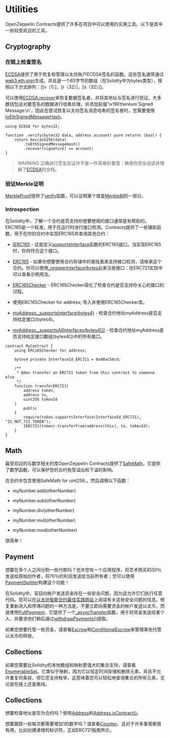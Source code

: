 # Utilities
OpenZeppelin Contracts提供了许多在项目中可以使用的实用工具。以下是其中一些较受欢迎的工具。

## Cryptography

### 在链上检查签名
[ECDSA](./API/Cryptography.md#ecdsa)提供了用于恢复和管理以太坊账户ECDSA签名的函数。这些签名通常通过[web3.eth.sign](https://web3js.readthedocs.io/en/v1.2.4/web3-eth.html#sign)生成，并且是一个65字节的数组（在Solidity中为bytes类型），按照以下方式排列：[[v（1）]，[r（32）]，[s（32）]]。

可以使用[ECDSA.recover](./API/Cryptography.md#recoverbytes32-hash-bytes-signature-→-address)来恢复数据签名者，并将其地址与签名进行验证。大多数钱包会对要签名的数据进行哈希处理，并添加前缀'\x19Ethereum Signed Message:\n'，因此在尝试恢复以太坊签名消息哈希的签名者时，您需要使用[toEthSignedMessageHash](./API/Cryptography.md#toethsignedmessagehashbytes32-hash-→-bytes32)。

```
using ECDSA for bytes32;

function _verify(bytes32 data, address account) pure returns (bool) {
    return keccack256(data)
        .toEthSignedMessageHash()
        .recover(signature) == account;
}
```

> WARNING
正确进行签名验证并不是一件简单的事情：确保你完全阅读并理解了[ECDSA](./API/Cryptography.md#ecdsa)的文档。

### 验证Merkle证明
[MerkleProof](./API/Cryptography.md#merkleproof)提供了[verify](./API/Cryptography.md#verifyvar-typebytes32-proof-bytes32-root-bytes32-leaf-→-bool)函数，可以证明某个值是[Merkle树](https://en.wikipedia.org/wiki/Merkle_tree)的一部分。

### Introspection

在Solidity中，了解一个合约是否支持你想要使用的接口通常是有帮助的。ERC165是一个标准，用于在运行时进行接口检测。Contracts提供了一些辅助函数，用于在你的合约中实现ERC165并查询其他合约：

* [IERC165](./API/Introspection.md#ierc165) - 这是定义[supportsInterface](./API/Introspection.md#supportsinterfacebytes4-interfaceid-→-bool)函数的ERC165接口。当实现ERC165时，你将符合这个接口。

* [ERC165](./API/Introspection.md) - 如果你想要使用合约存储中的查找表来支持接口检测，请继承这个合约。你可以使用[_registerInterface(bytes4)](./API/Introspection.md#_registerinterfacebytes4-interfaceid)来注册接口：在ERC721实现中可以查看示例用法。

* [ERC165Checker](./API/Introspection.md#erc165checker) - ERC165Checker简化了检查合约是否支持你关心的接口的过程。

* 使用ERC165Checker for address; 导入并使用ERC165Checker库。

* [myAddress._supportsInterface(bytes4)](./API/Introspection.md#_supportsinterfaceaddress-account-bytes4-interfaceid-→-bool) - 检查合约地址myAddress是否支持给定接口(bytes4)。

* [myAddress._supportsAllInterfaces(bytes4[])](./API/Introspection.md#_supportsallinterfacesaddress-account-var-typebytes4-interfaceids-→-bool) - 检查合约地址myAddress是否支持给定接口数组(bytes4[])中的所有接口。

```
contract MyContract {
    using ERC165Checker for address;

    bytes4 private InterfaceId_ERC721 = 0x80ac58cd;

    /**
     * @dev transfer an ERC721 token from this contract to someone else
     */
    function transferERC721(
        address token,
        address to,
        uint256 tokenId
    )
        public
    {
        require(token.supportsInterface(InterfaceId_ERC721), "IS_NOT_721_TOKEN");
        IERC721(token).transferFrom(address(this), to, tokenId);
    }
}
```

## Math
最受欢迎的与数学相关的库OpenZeppelin Contracts提供了[SafeMath](./API/Math.md#safemath)，它提供了数学函数，可以保护您的合约免受溢出和下溢的影响。

在合约中包含使用SafeMath for uint256;，然后调用以下函数：

* myNumber.add(otherNumber)

* myNumber.sub(otherNumber)

* myNumber.div(otherNumber)

* myNumber.mul(otherNumber)

* myNumber.mod(otherNumber)

很简单！

## Payment
想要在多个人之间分割一些付款吗？也许您有一个应用程序，将艺术购买的30％发送给原始创作者，将70％的利润发送给当前所有者；您可以使用[PaymentSplitter](./API/Payment.md#paymentsplitter)构建这个功能！

在Solidity中，盲目向帐户发送资金存在一些安全问题，因为这允许它们执行任意代码。您可以在[以太坊智能合约最佳实践网站](https://consensys.github.io/smart-contract-best-practices/)上阅读有关这些安全问题的信息。修复重新进入和停滞问题的一种方法是，不要立即向需要资金的帐户发送以太币，而是使用[PullPayment](./API/Payment.md#pullpayment)，它提供了一个[_asyncTransfer](./API/Payment.md#_asynctransferaddress-dest-uint256-amount)函数，用于将资金发送给某个人，并要求他们稍后通过[withdrawPayments()](./API/Payment.md#withdrawpaymentsaddress-payable-payee)提取。

如果您想要托管一些资金，请查看[Escrow](./API/Payment.md#escrow)和[ConditionalEscrow](./API/Payment.md#conditionalescrow)来管理某些托管以太币的释放。

## Collections
如果您需要比Solidity的本地数组和映射更强大的集合支持，请查看[EnumerableSet](./API/Utils.md#enumerableset)。它类似于映射，因为它以恒定时间存储和删除元素，并且不允许重复的条目，但它还支持枚举，这意味着您可以轻松地查询集合的所有元素，无论是在链上还是离线。

## Collections
想要检查地址是否为合约吗？使用[Address](./API/Utils.md#address)和[Address.isContract()](./API/Utils.md#iscontractaddress-account-→-bool)。

想要跟踪一些每次都需要增加1的数字吗？请查看[Counter](./API/Drafts.md#counters)。这对于许多事情都很有用，比如创建递增的标识符，正如ERC721指南所示。